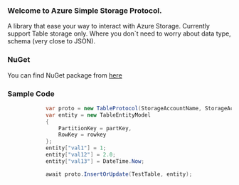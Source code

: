 ### Welcome to Azure Simple Storage Protocol.
A library that ease your way to interact with Azure Storage. Currently support Table storage only.
Where you don`t need to worry about data type, schema (very close to JSON).

### NuGet
You can find NuGet package from [here](https://www.nuget.org/packages/SimpleAzureStorage/)


### Sample Code
````C#
			var proto = new TableProtocol(StorageAccountName, StorageAccountKey);
			var entity = new TableEntityModel
			{
				PartitionKey = partKey,
				RowKey = rowkey
			};
			entity["val1"] = 1;
			entity["val12"] = 2.0;
			entity["val13"] = DateTime.Now;

			await proto.InsertOrUpdate(TestTable, entity);
````

